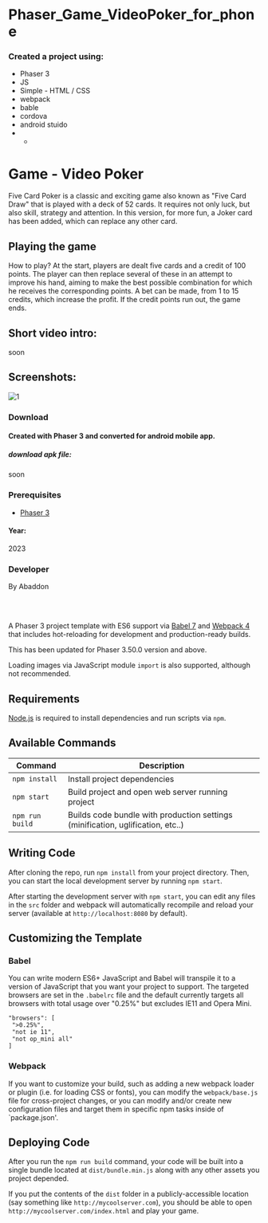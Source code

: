# Phaser_Game_VideoPoker_for_phone

### Created a project using:
+ Phaser 3
+ JS
+ Simple - HTML / CSS
+ webpack
+ bable
+ cordova
+ android stuido
+ +

# Game - Video Poker
Five Card Poker is a classic and exciting game also known as "Five Card Draw" that is played with a deck of 52 cards.
It requires not only luck, but also skill, strategy and attention.
In this version, for more fun, a Joker card has been added, which can replace any other card.

## Playing the game
How to play?
At the start, players are dealt five cards and a credit of 100 points.
The player can then replace several of these in an attempt to improve his hand, aiming to make the best possible combination for which he receives the corresponding points.
A bet can be made, from 1 to 15 credits, which increase the profit.
If the credit points run out, the game ends.

## Short video intro:
soon

## Screenshots:
![1](https://github.com/byAbaddon/Phaser_Game_VideoPoker_for_phone/assets/51271834/ccf221d3-78a6-4b10-8c88-dcb0618b4750)



### Download
#### Created with Phaser 3 and converted for android mobile app.
##### download apk file:
soon


### Prerequisites
- [Phaser 3](https://phaser.io)
#### Year:
2023

### Developer
By Abaddon

<br>
<br>

A Phaser 3 project template with ES6 support via [Babel 7](https://babeljs.io/) and [Webpack 4](https://webpack.js.org/) that includes hot-reloading for development and production-ready builds.

This has been updated for Phaser 3.50.0 version and above.

Loading images via JavaScript module `import` is also supported, although not recommended.

## Requirements

[Node.js](https://nodejs.org) is required to install dependencies and run scripts via `npm`.

## Available Commands

| Command | Description |
|---------|-------------|
| `npm install` | Install project dependencies |
| `npm start` | Build project and open web server running project |
| `npm run build` | Builds code bundle with production settings (minification, uglification, etc..) |

## Writing Code

After cloning the repo, run `npm install` from your project directory. Then, you can start the local development server by running `npm start`.

After starting the development server with `npm start`, you can edit any files in the `src` folder and webpack will automatically recompile and reload your server (available at `http://localhost:8080` by default).

## Customizing the Template

### Babel

You can write modern ES6+ JavaScript and Babel will transpile it to a version of JavaScript that you want your project to support. The targeted browsers are set in the `.babelrc` file and the default currently targets all browsers with total usage over "0.25%" but excludes IE11 and Opera Mini.

 ```
"browsers": [
  ">0.25%",
  "not ie 11",
  "not op_mini all"
]
 ```

### Webpack

If you want to customize your build, such as adding a new webpack loader or plugin (i.e. for loading CSS or fonts), you can modify the `webpack/base.js` file for cross-project changes, or you can modify and/or create new configuration files and target them in specific npm tasks inside of `package.json'.

## Deploying Code

After you run the `npm run build` command, your code will be built into a single bundle located at `dist/bundle.min.js` along with any other assets you project depended. 

If you put the contents of the `dist` folder in a publicly-accessible location (say something like `http://mycoolserver.com`), you should be able to open `http://mycoolserver.com/index.html` and play your game.
